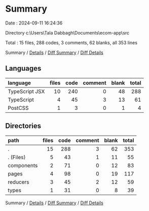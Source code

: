 # Summary

Date : 2024-09-11 16:24:36

Directory c:\\Users\\Tala Dabbagh\\Documents\\ecom-app\\src

Total : 15 files,  288 codes, 3 comments, 62 blanks, all 353 lines

Summary / [Details](details.md) / [Diff Summary](diff.md) / [Diff Details](diff-details.md)

## Languages
| language | files | code | comment | blank | total |
| :--- | ---: | ---: | ---: | ---: | ---: |
| TypeScript JSX | 10 | 240 | 0 | 48 | 288 |
| TypeScript | 4 | 45 | 3 | 13 | 61 |
| PostCSS | 1 | 3 | 0 | 1 | 4 |

## Directories
| path | files | code | comment | blank | total |
| :--- | ---: | ---: | ---: | ---: | ---: |
| . | 15 | 288 | 3 | 62 | 353 |
| . (Files) | 5 | 43 | 1 | 11 | 55 |
| components | 2 | 71 | 0 | 12 | 83 |
| pages | 4 | 98 | 0 | 19 | 117 |
| reducers | 3 | 45 | 2 | 12 | 59 |
| types | 1 | 31 | 0 | 8 | 39 |

Summary / [Details](details.md) / [Diff Summary](diff.md) / [Diff Details](diff-details.md)